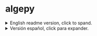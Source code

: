 # algepy
<details>
  <summary>English readme version, click to spand.</summary>

## What is Algepy?
Algepy is a Python Package that allows you to manipulate vectors, points and planes. It can be useful to calculate or verify the results of your operations.

This project is still under development and is not fully developed, it may have some bugs or failures.

- [Installation](#i-en)
- [Vector](#v-en)
  - [Basic operations](#v-en-ob)
  - [Opposite](#v-en-o)
  - [Magnitude](#v-en-mag)
  - [Direction Cosine](#v-en-dc)
  - [Angle between two vectors](#v-en-ang)
  - [Dot product](#v-en-dot)
  - [Perpendicular](#v-en-per)
  - [Proyection](#v-en-proy)
  - [Cross product](#v-en-cross)
  - [Triple product](#v-en-triple)
- [Point](#p-en)
  - [Basic operations](#p-en-ob)
  - [Midpoint](#p-en-pm)
  - [Find the vector between two points](#p-en-v)
- [Plane](#pl-en)
  - [General equation](#pl-en-eg)
  - [Symmetric equation](#pl-en-es)
- [Plot](#g-en)
  - [Vector](#g-en-v)
  - [Point](#g-en-p)
  - [Plane](#g-en-pl)
- [Contributions](#c-en)

<a name="i-en"></a>
## Installation
> Using [Python Package Index (PyPI)](https://pypi.org/project/algepy/)
```bash
pip install algepy
```
> Manually
```bash
git clone https://github.com/manucabral/algepy.git
cd algepy
```

<a name="v-en"></a>
## Vector
To create a vector you simply need to instantiate the Vector class with its components (x, y, z)

By default it will have 3 dimensions but you can specify the dimension as in the following example.
```py
from algepy import Vector
v = Vector(x=1, y=1, z=1)
u = Vector(x=1, y=1, z=1, dimension=2)
```

<a name="v-en-ob"></a>
### Basic operations
To add and subtract you just have to use the + and - operator, both operations returns a vector.
```py
>>> from algepy import Vector
>>> u = Vector(x=1, y=2, z=3)
>>> v = Vector(x=0, y=2, z=5)
>>> u + v
(1,4,8)
>>> u - v
(1,0,-2)
```

<a name="v-en-o"></a>
### Opposite
To get the opposite of a vector you have to use its `opposite` method, this method returns a new vector.
```py
>>> from algepy import Vector
>>> u = Vector(x=1, y=2, z=3)
>>> u.opposite()
(-1,-2,-3)
```

<a name="v-en-mag"></a>
### Magnitude
To get magnitude of the vector, you have to use `magnitude` method, this method returns a decimal number.
```py
>>> from algepy import Vector
>>> u = Vector(x=1, y=2, z=3)
>>> u.magnitude()
3.7416573867739413
```

<a name="v-en-dc"></a>
### Direction Cosine
To get the direction angles of a vector you have to use the `direction_cosine` method, this method requires that you specify the axis (x, z, y).

The method returns radians by default but you can change it to degrees using the `degrees` parameter, the same applies with the `decimals` parameter.
```py
>>> from algepy import Vector
>>> a = Vector(x=2, y=0, z=-2)
>>> a.direction_cosine(axis='x', degrees=True)
45.0
>>> a.direction_cosine(axis='y', degrees=True)
90.0
>>> a.direction_cosine(axis='z', degrees=True)
135.0
```

<a name="v-en-ang"></a>
### Angle between two vectors
To get the angle between two vectors, use the commutative method `angle`.

The method returns radians by default but you can change it to degrees using the `degrees` parameter, the same applies with the `decimals` parameter.
```py
>>> from algepy import Vector
>>> u = Vector(x=1, y=1, z=3)
>>> v = Vector(x=-1, y=0, z=4)
>>> u.angle(v, degrees=True, decimals=3)
36.448
>>> u.angle(v) # resultado en radianes
0.6361
```

<a name="v-en-dot"></a>
### Dot product
To get the dot product between two vectors, use the * operator (do not confuse this operator with the cross product), this operation returns a scalar number.
```py
>>> from algepy import Vector
>>> u = Vector(x=-3, y=5, z=8)
>>> v = Vector(x=1, y=1, z=1)
>>> u * v
10
```

<a name="v-en-per"></a>
### Perpendicular
To know if a vector is perpendicular to another you have to use the `perpendicular` method, this method returns a boolean value (True or False)
```py
>>> from algepy import Vector
>>> u = Vector(x=1, y=1, z=3)
>>> v = Vector(x=-1, y=0, z=4)
>>> u.perpendicular(v)
False
```
<a name="v-en-proy"></a>
### Proyection
To get the projection of one vector in the direction of another you have to use the `projection` method, this method returns a list with two vectors.

`w:` main vector (u) projected on another vector (v)

`n:` other vector (v) projected on main vector (u)

The main vector is the vector to which we apply the `projection` method.

```py
>>> from algepy import Vector
>>> u = Vector(x=1, y=2, z=1)
>>> v = Vector(x=0, y=1, z=-1)
>>> w, n = u.proyection(v)
>>> w
(0.0,0.4999999999999999,-0.4999999999999999) # u on v
>>> n
(1.0,1.5,1.5) # v on u
```

<a name="v-en-cross"></a>
### Cross product
To get the cross product between two vectors, you must use the `cross` method, this returns the vector resulting from the cross product.

Bear in mind that the vector product is not commutative, since if we change the order of the vectors, the direction and the magnitude of the vector product are preserved, but the sense is reversed.
```py
>>> from algepy import Vector
>>> a = Vector(x=1, y=2, z=3)
>>> b = Vector(x=0, y=2, z=5)
>>> v = a.cross(b)
>>> v
(4,-5,2) # cross product
>>> v.perpendicular(a), v.perpendicular(b)
True, True
```

<a name="v-en-triple"></a>
### Triple product
To get the triple product you have to use the `triple` method, this returns a number and isn't commutative.

Defined `u`, `v` and `w`
When using the method on `u`.triple(`v`, `w`) the cross product between `v` and `w` will be applied and then the dot product between `u`(`v`x` w`)
```py
>>> from algepy import Vector
>>> u = Vector(x=1, y=2, z=3)
>>> v = Vector(x=0, y=2, z=5)
>>> w = Vector(x=0, y=0, z=2)
>>> u.triple(v, w)
4
>>> u * v.cross(w) # equivalent
```

<a name="p-en"></a>
## Point
To create a point you simply need to instantiate the Point class with its (x,y,z) components.

You can only use 3-dimensional points.
```py
from algepy import Point
>>> R = Point(x=1, y=1, z=4)
>>> S = Point(x=3, y=0, z=2)
```
<a name="p-en-ob"></a>
### Basic operations
To add and subtract you just have to use the + and - operator, both operations return a point.

<a name="p-en-pm"></a>
### Midpoint
To get the midpoint between two points, use the `midpoint` method, it returns a vector with the components of the midpoint.
```py
from algepy import Point
>>> r = Point(x=1, y=2, z=3)
>>> s = Point(x=3, y=-1, z=2)
>>> r.midpoint(s)
(2.0,0.5,2.5)
```

<a name="p-en-v"></a>
### Find the vector between two points
To get a vector from two points you have to use the `find_vector` method, this returns a vector formed from the two points.

```py
from algepy import Point
>>> r = Point(x=1, y=1, z=4)
>>> s = Point(x=3, y=0, z=2)
>>> r.find_vector(s)
(2,-1,-2)
```
<a name="pl-en"></a>
## Plane
To create a plane we need the normal vector (vector perpendicular to the plane) and some point that belongs to the plane.

```py
>>> from algepy import Vector, Point, Plane
>>> n = Vector(x=2, y=-3, z=1)
>>> p = Point(x=1, y=3, z=1)
>>> plane = Plane(normal=n, point=p)
>>> plane
π: 2x -3y 1z 6 = 0
```
  
If we do not pass the normal vector and the default point so these will be null vectors, we can also manually assign the components of the plane by accessing the properties a, b, c and d.
  
```py
>>> from algepy import Vector, Point, Plane
>>> plane = Plane()
>>> plane
π: 0x 0y 0z 0 = 0
>>> plane.a = 5
π: 5x 0y 0z 0 = 0
```

<a name="pl-en-eg"></a>
## General equation
To get the implicit or general equation of the plane, we simply access the plane object created previously.
```py
>>> plane
π: 2x -3y 1z 6 = 0
```

<a name="pl-en-es"></a>
## Symmetric equation
To get the segmental equation of the plane we must use the `symmetric_equation` method, for this we need at least to have defined the components of the plane (a, b, c and d).

We can indicate to the method if we want the result as a fraction or by decimals through the `fraction` parameter
```py
>>> from algepy import Vector, Point, Plane
>>> n = Vector(x=2, y=-3, z=1)
>>> plane = Plane(normal=n)
>>> plane.d = 6
>>> plane.symmetric_equation(fraction=True)
2x/-6 -3y/-6 1z/-6 = 1
>>> plane.symmetric_equation(decimals=3)
x/0.333 y/-0.5 z/0.167 = 1
```

<a name="g-en"></a>
## Plot
Algepy uses pyplot from matplotlib so for this module to work, you need to have this package installed.

For now the plot only supports 3 dimensions, you can try others dimensions but you will have errors.
```py
plot = Plot(name='Example', projection='3d')
plot.show()
```

<a name="g-en-v"></a>
### Plot a vector
To add a vector to our plot we need to use the `add_vector` method and also have an origin point for the vector.

Once this is done we can show the graph with the `show` method.
```py
  from algepy import Vector, Point, Plot
  
  origin = Point(x=0, y=0, z=0)
  a = Vector(x=1, y=2, z=3)
  plot = Plot(name='Vector', projection='3d')
  plot.add_vector(origin=origin, vector=a)
  plot.show()
```
<img src="https://github.com/manucabral/algepy/blob/main/assets/testplot.png?raw=true" title="testplot">

<a name="g-en-p"></a>
### Plot a point
To add a point to our plot we need to use the `add_point` method.

Once this is done we can show the graph with the `show` method.
```py
  from algepy import Point, Plot
  
  p = Point(x=1, y=2, z=3)
  plot = Plot(name='Point', projection='3d')
  plot.add_point(point=p, color='red')
  plot.show()
```
<img src="https://github.com/manucabral/algepy/blob/main/assets/testplotpoint.png?raw=true" title="testplotpoint">

<a name="g-en-pl"></a>
## Plot a plane
To add a plane to our plot we need to use the `add_plane` method.

Once this is done we can show the graph with the `show` method.
```py
  from algepy import Vector, Point, Plane
 
  n = Vector(x=2, y=-3, z=1)
  p = Point(x=1, y=3, z=1)
  plane = Plane(normal=n, point=p)
  plot = Plot(projection='3d', range=[-5, 5])
  plot.add_plane(plane=plane, color='red')
  plot.show()
```
<img src="https://github.com/manucabral/algepy/blob/main/assets/plane.png?raw=true" title="testplotplane">

<a name="c-en"></a>
## Contributions
All contributions, reports or bug fixes and ideas are welcome. You can go to the issues section and provide your help.

</details>

<details>
  <summary>Versión español, click para expander.</summary>

## ¿Qué es algepy?
Algepy es una libreria de python que te permite manipular vectores de hasta 3 dimensiones, te puede ser útil para calcular o verificar los resultados de tus operaciones.

Este proyecto todavía se encuentra en desarrollo y no está completamente desarrollado, puede tener algunos bugs o fallos.

- [Instalación](#i-es)
- [Vector](#v-es)
  - [Operaciones básicas](#v-es-ob)
  - [Opuesto](#v-es-o)
  - [Módulo o norma](#v-es-mag)
  - [Ángulos directores](#v-es-dc)
  - [Ángulo entre dos vectores](#v-es-ang)
  - [Producto escalar](#v-es-dot)
  - [Perpendicularidad](#v-es-per)
  - [Proyección de vectores](#v-es-proy)
  - [Producto vectorial](#v-es-cross)
  - [Producto mixto](#v-es-triple)
- [Punto](#p-es)
  - [Operaciones básicas](#p-es-ob)
  - [Punto medio](#p-es-pm)
  - [Vector a partir de dos puntos](#p-es-v)
- [Plano](#pl-es)
  - [Ecuación general](#pl-es-eg)
  - [Ecuación segmentaria](#pl-es-es)
- [Gráfico](#g-es)
  - [Vector](#g-es-v)
  - [Punto](#g-es-p)
  - [Plano](#g-es-pl)
- [Contribuciones](#c-es)

<a name="i-es"></a>
## Instalación
> Utilizando [Python Package Index (PyPI)](https://pypi.org/project/algepy/)
```bash
pip install algepy
```
> Manualmente
```bash
git clone https://github.com/manucabral/algepy.git
cd algepy
```

<a name="v-es"></a>
## Vector
Para definir un vector simplemente necesitas instanciar la clase Vector con sus componentes (x, y, z)

Por defecto tendrá 3 dimensiones pero puedes especificarle la dimensión como en el siguiente ejemplo.
```py
from algepy import Vector
v = Vector(x=1, y=1, z=1)
u = Vector(x=1, y=1, z=1, dimension=2) # ignorará el eje z
```

<a name="v-es-ob"></a>
### Operaciones básica
Para sumar y restar solamente tienes que utilizar el operador + y -, las dos operaciones devuelve un vector.
```py
>>> from algepy import Vector
>>> u = Vector(x=1, y=2, z=3)
>>> v = Vector(x=0, y=2, z=5)
>>> u + v
(1,4,8)
>>> u - v
(1,0,-2)
```

<a name="v-es-o"></a>
### Opuesto
Para obtener el opuesto de un vector hay que utilizar su método `opposite`, este método devuelve un nuevo vector.
```py
>>> from algepy import Vector
>>> u = Vector(x=1, y=2, z=3)
>>> u.opposite()
(-1,-2,-3)
```

<a name="v-es-mag"></a>
### Módulo o norma
Para obtener el módulo o la norma del vector hay que utilizar su método `magnitude`, este método devuelve un número decimal.
```py
>>> from algepy import Vector
>>> u = Vector(x=1, y=2, z=3)
>>> u.magnitude()
3.7416573867739413
```

<a name="v-es-dc"></a>
### Ángulos directores
Para obtener los ángulos directores de un vector hay que utilizar el método `direction_cosine`, este método requiere que le especifiques el eje obligatoriamente (x, z,  y).

El método devuelve por defecto en radianes pero lo puedes cambiar a grados mediante el parámetro `degrees`, aplica lo mismo con el parámetro `decimals`.
```py
>>> from algepy import Vector
>>> a = Vector(x=2, y=0, z=-2)
>>> a.direction_cosine(axis='x', degrees=True) # ángulo director respecto al eje x
45.0
>>> a.direction_cosine(axis='y', degrees=True) # ángulo director respecto al eje y
90.0
>>> a.direction_cosine(axis='z', degrees=True) # ángulo director respecto al eje z
135.0
```

<a name="v-es-ang"></a>
### Ángulo entre dos vectores
Para obtener el ángulo que se forma entre dos vectores hay que utilizar el método conmutativo `angle`.

El método devuelve por defecto en radianes pero lo puedes cambiar a grados mediante el parámetro `degrees`, aplica lo mismo con el parámetro `decimals`.
```py
>>> from algepy import Vector
>>> u = Vector(x=1, y=1, z=3)
>>> v = Vector(x=-1, y=0, z=4)
>>> u.angle(v, degrees=True, decimals=3) # resultado en grados con 3 decimales
36.448
>>> u.angle(v) # resultado en radianes
0.6361
```

<a name="v-es-dot"></a>
### Producto escalar
Para obtener el producto escalar entre dos vectores hay que utilizar el operador * (no confundir este operador con el producto vectorial) esta operación devuelve un número escalar.
```py
>>> from algepy import Vector
>>> u = Vector(x=-3, y=5, z=8)
>>> v = Vector(x=1, y=1, z=1)
>>> u * v
10
```

<a name="v-es-per"></a>
### Perpendicularidad
Para saber si un vector es perpendicular a otro hay que utilizar el método `perpendicular`, este método devuelve un valor booleano (True o False)
```py
>>> from algepy import Vector
>>> u = Vector(x=1, y=1, z=3)
>>> v = Vector(x=-1, y=0, z=4)
>>> u.perpendicular(v)
False
```
<a name="v-es-proy"></a>
### Proyección de vectores
Para obtener la proyección de un vector en la dirección de otro hay que utilizar el método `projection`, este método devuelve una lista con dos vectores.

`w:` vector principal (u) proyectado en otro vector (v)

`n:` otro vector (v) proyectado en el vector principal (u)

El vector principal es el vector al que le aplicamos el método `projection`.
```py
>>> from algepy import Vector
>>> u = Vector(x=1, y=2, z=1)
>>> v = Vector(x=0, y=1, z=-1)
>>> w, n = u.proyection(v)
>>> w
(0.0,0.4999999999999999,-0.4999999999999999) # vector u proyectado en v
>>> n
(1.0,1.5,1.5) # vector v proyectado en u
```

<a name="v-es-cross"></a>
### Producto vectorial
Para obtener el producto vectorial entre dos vectores hay que utilizar el método `cross`, este método devuelve el vector resultado del producto vectorial.

Tener en cuenta que el producto vectorial no es conmutativo, ya que si cambiamos el orden de los vectores se conservan la dirección y el módulo del producto vectorial pero se invierte el sentido.
```py
>>> from algepy import Vector
>>> a = Vector(x=1, y=2, z=3)
>>> b = Vector(x=0, y=2, z=5)
>>> v = a.cross(b)
>>> v
(4,-5,2) # producto vectorial
>>> v.perpendicular(a), v.perpendicular(b)
True, True
```

<a name="v-es-triple"></a>
### Producto mixto
Para obtener el producto mixto hay que utilizar el método `triple`, este método devuelve un escalar y no es conmutativo así que hay que tener en cuenta lo siguiente.

Definidos `u`, `v` y `w`
Cuando se utiliza el método en `u`.triple(`v`,`w`) se aplicará primero el producto vectorial entre `v` y `w` para después calcular el producto escalar `u`(`v`x` w`)

```py
>>> from algepy import Vector
>>> u = Vector(x=1, y=2, z=3)
>>> v = Vector(x=0, y=2, z=5)
>>> w = Vector(x=0, y=0, z=2)
>>> u.triple(v, w)
4
>>> u * v.cross(w) # equivalente
```

<a name="p-es"></a>
## Punto
Para definir un punto simplemente necesitas instanciar la clase Point con sus componentes (x, y, z).

Por ahora solamente puedes utilizar puntos de 3 dimensiones.
```py
from algepy import Point
>>> R = Point(x=1, y=1, z=4)
>>> S = Point(x=3, y=0, z=2)
```
<a name="p-es-ob"></a>
### Operaciones básicas
Para sumar y restar solamente tienes que utilizar el operador + y -, las dos operaciones devuelve un punto.

<a name="p-es-pm"></a>
### Punto medio
Para obtener el punto medio entre dos puntos hay que utilizar el método `midpoint`, este devuelve un vector con los componentes del punto medio.
```py
from algepy import Point
>>> r = Point(x=1, y=2, z=3)
>>> s = Point(x=3, y=-1, z=2)
>>> r.midpoint(s)
(2.0,0.5,2.5)
```

<a name="p-es-v"></a>
### Vector a partir de dos puntos
Para obtener un vector a partir de dos puntos hay que utilizar el método `find_vector`, este devuelve un vector formado a partir de los dos puntos.

```py
>>> from algepy import Point
>>> r = Point(x=1, y=1, z=4)
>>> s = Point(x=3, y=0, z=2)
>>> r.find_vector(s)
(2,-1,-2)
```
  
<a name="pl-es"></a>
## Plano
Para crear un plano necesitamos el vector normal (vector perpendicular al plano) y algún punto que pertenezca al plano.

```py
>>> from algepy import Vector, Point, Plane
>>> n = Vector(x=2, y=-3, z=1)
>>> p = Point(x=1, y=3, z=1)
>>> plano = Plane(normal=n, point=p)
>>> plano
π: 2x -3y 1z 6 = 0
```
  
Si no le pasamos el vector normal y el punto por defecto estos serán vectores nulos, también podemos asignarle manualmente los componentes del plano accediendo a las propiedades a, b, c y d.
  
```py
>>> from algepy import Vector, Point, Plane
>>> plano = Plane()
>>> plano
π: 0x 0y 0z 0 = 0
>>> plano.a = 5
π: 5x 0y 0z 0 = 0
```

<a name="pl-es-eg"></a>
## Ecuación general
Para obtener la ecucación implícita o general del plano simplemente accedemos al objeto plano creado anteriormente.
```py
>>> plano
π: 2x -3y 1z 6 = 0
```

<a name="pl-es-es"></a>
## Ecuación segmentaria
Para obtener la ecucación segmentaria del plano hay que utilizar el método `symmetric_equation`, para esto necesitamos al menos tener definido los componentes del plano (a, b, c y d).

Al método le podemos indicar si el resultado lo queremos como fracción o por decimales mediante el parámetro `fraction`
```py
>>> from algepy import Vector, Point, Plane
>>> n = Vector(x=2, y=-3, z=1)
>>> plano = Plane(normal=n)
>>> plano.d = 6
>>> plano.symmetric_equation(fraction=True)
2x/-6 -3y/-6 1z/-6 = 1
>>> plano.symmetric_equation(decimals=3)
x/0.333 y/-0.5 z/0.167 = 1
```
 
<a name="g-es"></a>
## Gráfico
Algepy utiliza pyplot de matplotlib así que para que este módulo te funcione necesitas tener instalado este paquete.

Por ahora el gráfico solamente soporta 3 dimensiones, puedes intentar con otras pero corres el riesgo de obtener varios errores.
```py
grafico = Plot(name='Ejemplo', projection='3d')
grafico.show()
```
<a name="g-es-v"></a>
### Gráfico de un vector
Para agregar un vector a nuestro gráfico necesitamos utilizar el método `add_vector` y además tener un punto de origen para el vector.

Una vez realizado esto podemos mostrar el gráfico con el método `show`

```py
from algepy import Vector, Point, Plot
  
  origen = Point(x=0, y=0, z=0)
  a = Vector(x=1, y=2, z=3)
  grafico = Plot(name='Vector', projection='3d')
  grafico.add_vector(origin=origen, vector=a)
  grafico.show()
```
<img src="https://github.com/manucabral/algepy/blob/main/assets/testplot.png?raw=true" title="testplot">

<a name="g-es-p"></a>
### Gráfico de un punto
Para agregar un punto a nuestro gráfico necesitamos utilizar el método `add_point`

Una vez realizado esto podemos mostrar el gráfico con el método `show`
```py
  from algepy import Point, Plot
  p = Point(x=1, y=2, z=3)
  grafico = Plot(name='Punto', projection='3d')
  grafico.add_point(point=p, color='red')
  grafico.show()
```
<img src="https://github.com/manucabral/algepy/blob/main/assets/testplotpoint.png?raw=true" title="testplotpoint">

<a name="g-es-pl"></a>
## Gráfico de un plano
Para agregar un plano a nuestro gráfico necesitamos utilizar el método `add_plane`

Una vez realizado esto podemos mostrar el gráfico con el método `show`
```py
  from algepy import Vector, Point, Plane
 
  n = Vector(x=2, y=-3, z=1)
  p = Point(x=1, y=3, z=1)
  plano = Plane(normal=n, point=p)
  grafico = Plot(projection='3d', range=[-5, 5])
  grafico.add_plane(plane=plano, color='red')
  grafico.show()
```
<img src="https://github.com/manucabral/algepy/blob/main/assets/plane.png?raw=true" title="testplotplane">

<a name="c-es"></a>
## Contribución
Todas las contribuciones, reportes o arreglos de bugs e ideas es bienvenido. Para esto puedes dirigirte al apartado de issues y aportar tu ayuda.
</details>
